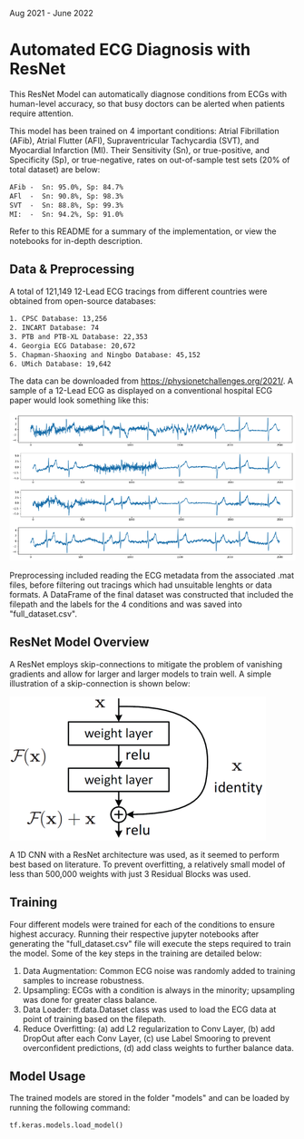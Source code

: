 Aug 2021 - June 2022
# Automated ECG Diagnosis with ResNet

This ResNet Model can automatically diagnose conditions from ECGs with human-level accuracy, so that busy doctors can be alerted when patients require attention.

This model has been trained on 4 important conditions: Atrial Fibrillation (AFib), Atrial Flutter (AFl), Supraventricular Tachycardia (SVT), and Myocardial Infarction (MI). Their Sensitivity (Sn), or true-positive, and Specificity (Sp), or true-negative, rates on out-of-sample test sets (20% of total dataset) are below:
```
AFib -  Sn: 95.0%, Sp: 84.7%
AFl  -  Sn: 90.8%, Sp: 98.3%
SVT  -  Sn: 88.8%, Sp: 99.3%
MI:  -  Sn: 94.2%, Sp: 91.0%
```
Refer to this README for a summary of the implementation, or view the notebooks for in-depth description.

## Data & Preprocessing

A total of 121,149 12-Lead ECG tracings from different countries were obtained from open-source databases:
```
1. CPSC Database: 13,256
2. INCART Database: 74
3. PTB and PTB-XL Database: 22,353
4. Georgia ECG Database: 20,672
5. Chapman-Shaoxing and Ningbo Database: 45,152
6. UMich Database: 19,642
```
The data can be downloaded from https://physionetchallenges.org/2021/. A sample of a 12-Lead ECG as displayed on a conventional hospital ECG paper would look something like this:

![ECG_Sample](images/ecg_sample.png)

Preprocessing included reading the ECG metadata from the associated .mat files, before filtering out tracings which had unsuitable lenghts or data formats. A DataFrame of the final dataset was constructed that included the filepath and the labels for the 4 conditions and was saved into "full_dataset.csv".

## ResNet Model Overview

A ResNet employs skip-connections to mitigate the problem of vanishing gradients and allow for larger and larger models to train well. A simple illustration of a skip-connection is shown below:

![resnet](images/resnet.png)

A 1D CNN with a ResNet architecture was used, as it seemed to perform best based on literature. To prevent overfitting, a relatively small model of less than 500,000 weights with just 3 Residual Blocks was used.

## Training

Four different models were trained for each of the conditions to ensure highest accuracy. Running their respective jupyter notebooks after generating the "full_dataset.csv" file will execute the steps required to train the model. Some of the key steps in the training are detailed below:

1. Data Augmentation: Common ECG noise was randomly added to training samples to increase robustness.
2. Upsampling: ECGs with a condition is always in the minority; upsampling was done for greater class balance.
3. Data Loader: tf.data.Dataset class was used to load the ECG data at point of training based on the filepath.
4. Reduce Overfitting: (a) add L2 regularization to Conv Layer, (b) add DropOut after each Conv Layer, (c) use Label Smooring to prevent overconfident predictions, (d) add class weights to further balance data.

## Model Usage

The trained models are stored in the folder "models" and can be loaded by running the following command:
```
tf.keras.models.load_model()
```
